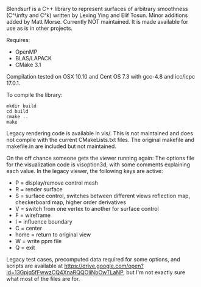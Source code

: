 Blendsurf is a C++ library to represent surfaces of arbitrary smoothness (C^\infty and C^k) written by Lexing Ying and Elif Tosun. Minor additions added by Matt Morse. Currently NOT  maintained. It is made available for use as is in other projects.

Requires:
* OpenMP
* BLAS/LAPACK
* CMake 3.1

Compilation tested on OSX 10.10 and Cent OS 7.3 with gcc-4.8 and icc/icpc 17.0.1.

To compile the library:

    mkdir build
    cd build
    cmake ..
    make 


Legacy rendering code is available in vis/. This is not maintained and does not compile with the current CMakeLists.txt files. The original makefile and makefile.in are included but not maintained.


On the off chance someone gets the viewer running again:
The options file for the visualization code is visoption3d, with some comments explaining each value.  In the legacy viewer, the following keys are active:

-   P    = display/remove control mesh
-   R    = render surface
-   S    = surface control, switches between different views
	    reflection map, checkerboard map, higher order derivatives
-   V    = switch from one vertex to another for surface control
-   F    = wireframe
-   I    = influence boundary
-   C    = center
-   home = return to original view
-   W    = write ppm file
-   Q    = exit

Legacy test cases, precomputed data required for some options, and scripts are available at https://drive.google.com/open?id=13Gpjq5fFwwzCQ4XnaRQQOliNbOwTLaNP,  but I'm not exactly sure what most of the files are for.
	    
